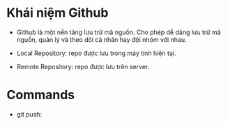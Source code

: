 # Khái niệm Github
- Github là một nền tảng lưu trữ mã nguồn. Cho phép dễ dàng lưu trữ mã nguồn, quản lý và theo dõi cá nhân hay đội nhóm với nhau.

- Local Repository: repo được lưu trong máy tính hiện tại.
- Remote Repository: repo được lưu trên server.


# Commands
- git push: 